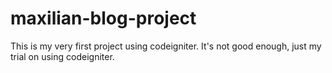 maxilian-blog-project
=====================

This is my very first project using codeigniter. It's not good enough, just my trial on using codeigniter. 
